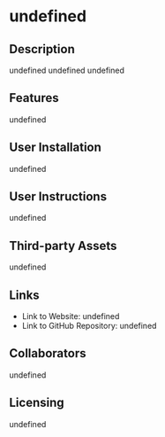 
# undefined

## Description
undefined 
undefined
undefined

## Features
undefined

## User Installation
undefined

## User Instructions
undefined

## Third-party Assets
undefined

## Links
* Link to Website: undefined
* Link to GitHub Repository: undefined

## Collaborators
undefined

## Licensing
undefined
